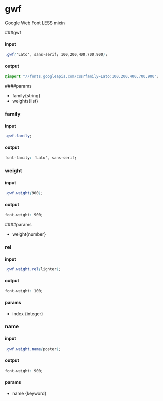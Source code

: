 gwf
===

Google Web Font LESS mixin

###gwf

#### input
```css
.gwf('Lato', sans-serif; 100,200,400,700,900);
```
#### output
```css
@import "//fonts.googleapis.com/css?family=Lato:100,200,400,700,900";
```
####params
- family{string}
- weights{list}

### family
#### input
```css
.gwf.family;
```
#### output
```css
font-family: 'Lato', sans-serif;
```

### weight
#### input
```css
.gwf.weight(900);
```
#### output
```css
font-weight: 900;
```
####params
- weight{number}

### rel
#### input
```css
.gwf.weight.rel(lighter);
```
#### output
```css
font-weight: 100;
```
#### params
- index {integer}

### name
#### input
```css
.gwf.weight.name(poster);
```
#### output
```css
font-weight: 900;
```
#### params
- name {keyword} 
